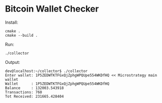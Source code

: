 # Bitcoin Wallet Checker

Install:
```shell
cmake .
cmake --build .
```

Run:
```shell
./collector
```

Output:
```shell
dev@localhost:~/collector$ ./collector 
Enter wallet: 1P5ZEDWTKTFGxQjZphgWPQUpe554WKDfHQ << Microstrategy main wallet
Wallet      : 1P5ZEDWTKTFGxQjZphgWPQUpe554WKDfHQ
Balance     : 132003.543918
Transactions: 760
Tot Received: 231665.428404
```